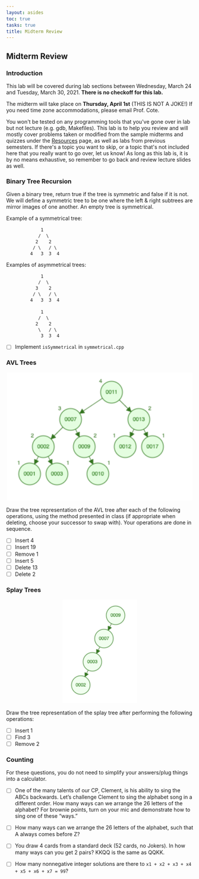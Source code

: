 ```yaml
---
layout: asides
toc: true
tasks: true
title: Midterm Review
---
```


## Midterm Review

### Introduction

This lab will be covered during lab sections between Wednesday, March 24 and Tuesday, March 30, 2021. **There is no checkoff for this lab.**

The midterm will take place on **Thursday, April 1st** (THIS IS NOT A JOKE!) If you need time zone accommodations, please email Prof. Cote.

You won't be tested on any programming tools that you've gone over in lab but not lecture (e.g. gdb, Makefiles). This lab is to help you review and will mostly cover problems taken or modified from the sample midterms and quizzes under the [Resources](https://bytes.usc.edu/cs104/resources) page, as well as labs from previous semesters. If there's a topic you want to skip, or a topic that's not included here that you really want to go over, let us know! As long as this lab is, it is by no means exhaustive, so remember to go back and review lecture slides as well.

### Binary Tree Recursion

Given a binary tree, return true if the tree is symmetric and false if it is not. We will define a symmetric tree to be one where the left & right subtrees are mirror images of one another. An empty tree is symmetrical.

Example of a symmetrical tree:
```
             1
            /  \
           2    2 
          / \   / \
         4   3  3  4 
```
Examples of asymmetrical trees:
```
             1
            /  \
           3    2 
          / \   / \
         4   3  3  4 

             1
            /  \
           2    2 
            \   / \
             3  3  4 
```

- [ ] Implement `isSymmetrical` in `symmetrical.cpp`

### AVL Trees

<div style="text-align:center"><img src="./assets/avl.png" alt="initial avl tree" width="500"/></div>

Draw the tree representation of the AVL tree after each of the following operations, using the method presented in class (if appropriate when deleting, choose your successor to swap with). Your operations are done in sequence.

- [ ] Insert 4
- [ ] Insert 19
- [ ] Remove 1
- [ ] Insert 5
- [ ] Delete 13
- [ ] Delete 2

### Splay Trees

<div style="text-align:center"><img src="./assets/splay.png" alt="initial splay tree" width="200"/></div>

Draw the tree representation of the splay tree after performing the following operations:

- [ ] Insert 1
- [ ] Find 3
- [ ] Remove 2

### Counting

For these questions, you do not need to simplify your answers/plug things into a calculator.
- [ ] One of the many talents of our CP, Clement, is his ability to sing the ABCs backwards. Let’s challenge Clement to sing the alphabet song in a different order. How many ways can we arrange the 26 letters of the alphabet? For brownie points, turn on your mic and demonstrate how to sing one of these “ways.”
- [ ] How many ways can we arrange the 26 letters of the alphabet, such that A always comes before Z?
- [ ] You draw 4 cards from a standard deck (52 cards, no Jokers). In how many ways can you get 2 pairs? KKQQ is the same as QQKK.
- [ ] How many nonnegative integer solutions are there to `x1 + x2 + x3 + x4 + x5 + x6 + x7 = 99`? 

